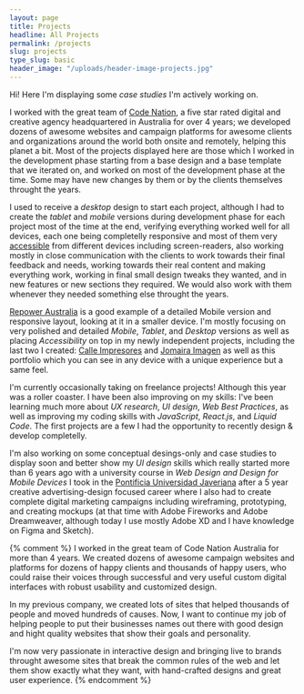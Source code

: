 ```yaml
---
layout: page
title: Projects
headline: All Projects
permalink: /projects
slug: projects
type_slug: basic
header_image: "/uploads/header-image-projects.jpg"
---
```


Hi! Here I'm displaying some <em class="font-ultra-light text-italic">case studies</em> I'm actively working on.

I worked with the great team of <a class="text-rosybrown" href="https://www.codenation.com/" target="_blank">Code Nation</a>, a five star rated digital and creative agency headquartered in Australia for over 4 years; we developed dozens of awesome websites and campaign platforms for awesome clients and organizations around the world both onsite and remotely, helping this planet a bit. Most of the projects displayed here are those which I worked in the development phase starting from a base design and a base template that we iterated on, and worked on most of the development phase at the time. Some may have new changes by them or by the clients themselves throught the years.

<!--I never really received <em class="font-ultra-light text-italic">Mobile</em> or <em class="font-ultra-light text-italic">Tablet</em> version designs, so I had to iterate and design this versions on the fly-->
I used to receive a <em class="font-ultra-light text-italic">desktop</em> design to start each project, although<!--never really received--> I had to create the <em class="font-ultra-light text-italic">tablet</em> and <em class="font-ultra-light text-italic">mobile</em> versions during development phase for each project most of the time at the end, verifying everything worked well for all devices, each one being completelly responsive and most of them very <a class="text-rosybrown" href="https://www.interaction-design.org/literature/topics/accessibility" target="_blank">accessible</a> from different devices including screen-readers<!--for any type of device-->, also working mostly in close communication with the clients to work towards their final feedback and needs, working towards their real content and making everything work, working in final small design tweaks they wanted, and in new features or new sections they required. We would also work with them whenever they needed something else throught the years.

<a class="text-rosybrown" href="http://repoweraustralia.org.au/" target="_blank">Repower Australia</a> is a good example of a detailed Mobile version and responsive layout, looking at it in a smaller device. I'm mostly focusing on very polished and detailed <em class="font-ultra-light text-italic">Mobile</em>, <em class="font-ultra-light text-italic">Tablet</em>, and <em class="font-ultra-light text-italic">Desktop</em> versions as well as placing <em class="font-ultra-light text-italic">Accessibility</em> on top in my newly independent projects, including the last two I created: <a class="text-rosybrown" href="https://jomairaimagen.com/" target="_blank">Calle Impresores</a> and <a class="text-rosybrown" href="https://calle-impresores.netlify.app/" target="_blank">Jomaira Imagen</a> as well as this portfolio which you can see in any device with a unique experience but a same feel.

I'm currently occasionally taking on freelance projects! Although this year was a roller coaster. I have been also improving on my skills: I've been learning much more about <em class="font-ultra-light text-italic">UX research</em>, <em class="font-ultra-light text-italic">UI design</em>, <em class="font-ultra-light text-italic">Web Best Practices</em>, as well as improving my coding skills with <em class="font-ultra-light text-italic">JavaScript</em>, <em class="font-ultra-light text-italic">React.js</em>, and <em class="font-ultra-light text-italic">Liquid Code</em>. The first projects are a few I had the opportunity to recently design & develop completelly.

I'm also working on some conceptual desings-only and case studies to display soon and better show my <em class="font-ultra-light text-italic">UI design</em> skills which really started more than 6 years ago with a university course in <em class="font-ultra-light text-italic">Web Design and Design for Mobile Devices</em> I took in the <a class="text-rosybrown" href="https://www.javeriana.edu.co/home" target="blank">Pontificia&nbsp;Universidad&nbsp;Javeriana</a> after a 5 year creative advertising-design focused career where I also had to create complete digital marketing campaigns including wireframing, prototyping, and creating mockups (at that time with Adobe Fireworks and Adobe Dreamweaver,<!--<img src="/uploads/smile-face.png" style="height:15px">--> although today I use mostly Adobe XD and I have knowledge on Figma and Sketch).<!--<img src="/uploads/heart.webp" style="height:15px">-->

{% comment %}
I worked in the great team of Code Nation Australia for more than 4 years. We created dozens of awesome campaign websites and platforms for dozens of happy clients and thousands of happy users, who could raise their voices through successful and very useful custom digital interfaces with robust usability and customized design.<!--Same from LinkedIn experience-->

In my previous company, we created lots of sites that helped thousands of people and moved hundreds of causes. Now, I want to continue my job of helping people to put their businesses names out there with good design and hight quality websites that show their goals and personality.

I'm now very passionate in interactive design and bringing live to brands throught awesome sites that break the common rules of the web and let them show exactly what they want, with hand-crafted designs and great user experience.<!--Description I had written couple months ago from launch, I like-->
{% endcomment %}